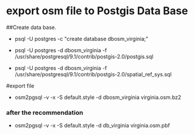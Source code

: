 export osm file to Postgis Data Base
====================================

##Create data base.

* psql -U postgres -c "create database dbosm_virginia;"</br>

* psql -U postgres -d dbosm_virginia -f /usr/share/postgresql/9.1/contrib/postgis-2.0/postgis.sql</br>

* psql -U postgres -d dbosm_virginia -f /usr/share/postgresql/9.1/contrib/postgis-2.0/spatial_ref_sys.sql</br>


#export file

* osm2pgsql -v -x -S default.style -d dbosm_virginia  virginia.osm.bz2 </br>

### after the recommendation

* osm2pgsql -v  -x  -S default.style -d db_virginia  virginia.osm.pbf
 
 
